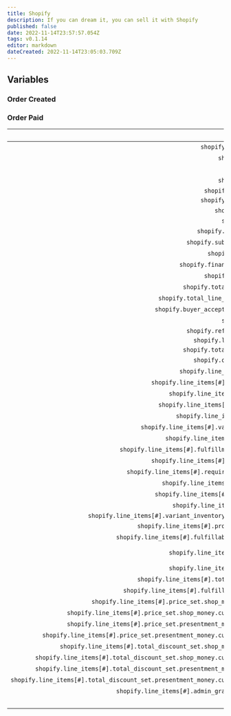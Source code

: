```yaml
---
title: Shopify
description: If you can dream it, you can sell it with Shopify
published: false
date: 2022-11-14T23:57:57.054Z
tags: v0.1.14
editor: markdown
dateCreated: 2022-11-14T23:05:03.709Z
---
```


## Variables
### Order Created

### Order Paid
Name | Description
----:|:------------
`shopify.created_at`| The time the order was paid.
`shopify.event` | orders/paid
`shopify.id` | The shopify id.
`shopify.email` | The email of the customer e.g. `jon@doe.ca`.
`shopify.closed_at` |
`shopify.updated_at` |
`shopify.number` | 234
`shopify.note` | 
`shopify.total_price` | 254.98
`shopify.subtotal_price` | 244.98
`shopify.currency` | The 3 letter currency e.g. `EUR`.
`shopify.financial_status` | voided
`shopify.confirmed` | The confirmed status `True`/`False`.
`shopify.total_discounts` | The total amount of discount e.g. `5.00`.
`shopify.total_line_items_price` | The total price e.g. `249.98`.
`shopify.buyer_accepts_marketing` | If the customer accepts marketing `True`/`False`.
`shopify.name` | #9999
`shopify.referring_site` | 
`shopify.landing_site` | 
`shopify.total_price_usd` | 
`shopify.order_number` | The order number.
`shopify.line_items[#].id` | The item id.
`shopify.line_items[#].variant_id` | The item variant id.
`shopify.line_items[#].title` | The item's title e.g. `Aviator sunglasses`.
`shopify.line_items[#].quantity` | The quantity of this item.
`shopify.line_items[#].sku` | The stock keeping unit e.g. `SKU2006-001`.
`shopify.line_items[#].variant_title` | The item variant title.
`shopify.line_items[#].vendor` | The seller of this item.
`shopify.line_items[#].fulfillment_service` | The fulfillment service e.g. `manual`.
`shopify.line_items[#].product_id` | The product's id of this item.
`shopify.line_items[#].requires_shipping` | If this item requires shipping `True`/`False`.
`shopify.line_items[#].taxable` | If this item is taxable `True`/`False`.
`shopify.line_items[#].gift_card` | If this item is a gift card.
`shopify.line_items[#].name` | The item's name e.g. `Aviator sunglasses`.
`shopify.line_items[#].variant_inventory_management` | 
`shopify.line_items[#].product_exists` | If the products exist `True`/`False`.
`shopify.line_items[#].fulfillable_quantity` | The quantity left of this item.
`shopify.line_items[#].grams` | The amount of metric grams in this item e.g. `100`.
`shopify.line_items[#].price` | The price of this item e.g. `89.99`.
`shopify.line_items[#].total_discount` | The total discount on this item e.g. `0.00`.
`shopify.line_items[#].fulfillment_status` | The fulfillment status of this item.
`shopify.line_items[#].price_set.shop_money.amount` | 89.99
`shopify.line_items[#].price_set.shop_money.currency_code` | EUR
`shopify.line_items[#].price_set.presentment_money.amount` | 89.99
`shopify.line_items[#].price_set.presentment_money.currency_code` | EUR
`shopify.line_items[#].total_discount_set.shop_money.amount` | 0.00
`shopify.line_items[#].total_discount_set.shop_money.currency_code` | EUR
`shopify.line_items[#].total_discount_set.presentment_money.amount` | 0.00
`shopify.line_items[#].total_discount_set.presentment_money.currency_code` | EUR
`shopify.line_items[#].admin_graphql_api_id` | gid://shopify/LineItem/487817672276298554
`_json` | These variables in JSON for C# usage.